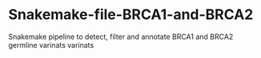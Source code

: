 # Snakemake-file-BRCA1-and-BRCA2
Snakemake pipeline to detect, filter and annotate BRCA1 and BRCA2 germline varinats varinats 
